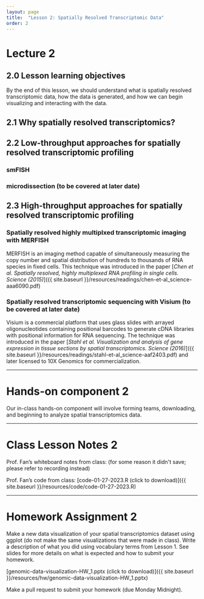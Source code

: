 ```yaml
---
layout: page
title:  "Lesson 2: Spatially Resolved Transcriptomic Data"
order: 2
---
```


# Lecture 2

## 2.0 Lesson learning objectives

By the end of this lesson, we should understand what is spatially resolved transcriptomic data, how the data is generated, and how we can begin visualizing and interacting with the data.

## 2.1 Why spatially resolved transcriptomics?


## 2.2 Low-throughput approaches for spatially resolved transcriptomic profiling

### smFISH

### microdissection (to be covered at later date)

## 2.3 High-throughput approaches for spatially resolved transcriptomic profiling

### Spatially resolved highly multiplxed transcriptomic imaging with MERFISH

MERFISH is an imaging method capable of simultaneously measuring the copy number and spatial distribution of hundreds to thousands of RNA species in fixed cells. This technique was introduced in the paper [*Chen et al. Spatially resolved, highly multiplexed RNA profiling in single cells. Science (2015)*]({{ site.baseurl }}/resources/readings/chen-et-al_science-aaa6090.pdf)

### Spatially resolved transcriptomic sequencing with Visium (to be covered at later date)

Visium is a commercial platform that uses glass slides with arrayed oligonucleotides containing positional barcodes to generate cDNA libraries with positional information for RNA sequencing. The technique was introduced in the paper [*Stahl et al. Visualization and analysis of gene expression in tissue sections by spatial transcriptomics. Science (2016)*]({{ site.baseurl }}/resources/readings/stahl-et-al_science-aaf2403.pdf) and later licensed to 10X Genomics for commercialization.

---

# Hands-on component 2

Our in-class hands-on component will involve forming teams, downloading, and beginning to analyze spatial transcriptomics data. 

---

# Class Lesson Notes 2

Prof. Fan’s whiteboard notes from class: (for some reason it didn't save; please refer to recording instead)

Prof. Fan’s code from class: [code-01-27-2023.R (click to download)]({{ site.baseurl }}/resources/code/code-01-27-2023.R)

---

# Homework Assignment 2

Make a new data visualization of your spatial transcriptomics dataset using ggplot (do not make the same visualizations that were made in class). Write a description of what you did using vocabulary terms from Lesson 1. See slides for more details on what is expected and how to submit your homework.

[genomic-data-visualization-HW_1.pptx (click to download)]({{ site.baseurl }}/resources/hw/genomic-data-visualization-HW_1.pptx)

Make a pull request to submit your homework (due Monday Midnight).

